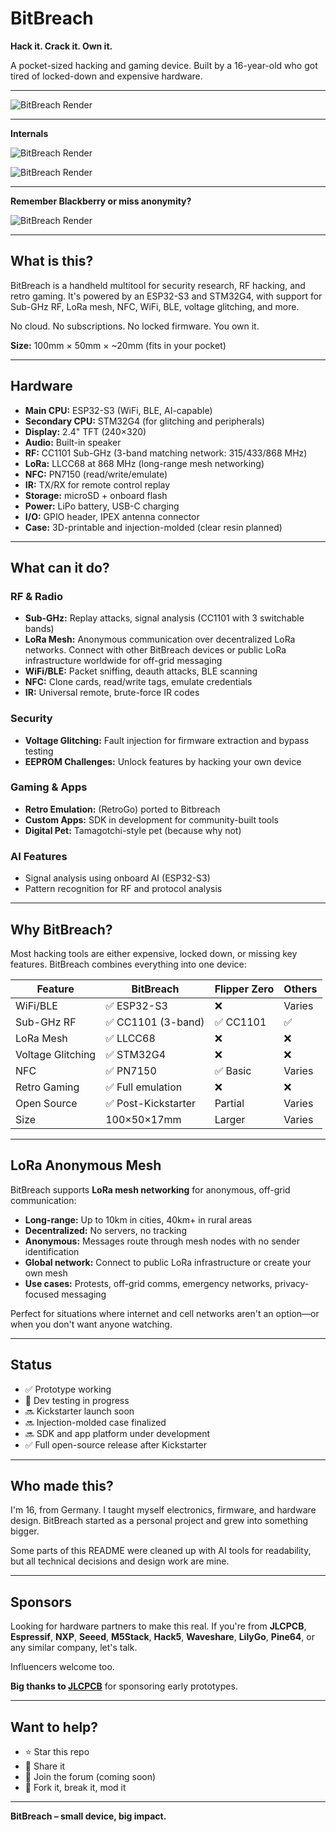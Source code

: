 # BitBreach

**Hack it. Crack it. Own it.**

A pocket-sized hacking and gaming device. Built by a 16-year-old who got tired of locked-down and expensive hardware.



---

![BitBreach Render](docs/media/BItbreach.jpg)

---

**Internals**


![BitBreach Render](docs/media/1.png)

![BitBreach Render](docs/media/2.png)

---

**Remember Blackberry or miss anonymity?**

![BitBreach Render](docs/media/4.png)

---


## What is this?

BitBreach is a handheld multitool for security research, RF hacking, and retro gaming. It's powered by an ESP32-S3 and STM32G4, with support for Sub-GHz RF, LoRa mesh, NFC, WiFi, BLE, voltage glitching, and more.

No cloud. No subscriptions. No locked firmware. You own it.

**Size:** 100mm × 50mm × ~20mm (fits in your pocket)

---

## Hardware

- **Main CPU:** ESP32-S3 (WiFi, BLE, AI-capable)
- **Secondary CPU:** STM32G4 (for glitching and peripherals)
- **Display:** 2.4" TFT (240×320)
- **Audio:** Built-in speaker
- **RF:** CC1101 Sub-GHz (3-band matching network: 315/433/868 MHz)
- **LoRa:** LLCC68 at 868 MHz (long-range mesh networking)
- **NFC:** PN7150 (read/write/emulate)
- **IR:** TX/RX for remote control replay
- **Storage:** microSD + onboard flash
- **Power:** LiPo battery, USB-C charging
- **I/O:** GPIO header, IPEX antenna connector
- **Case:** 3D-printable and injection-molded (clear resin planned)

---

## What can it do?

### RF & Radio
- **Sub-GHz:** Replay attacks, signal analysis (CC1101 with 3 switchable bands)
- **LoRa Mesh:** Anonymous communication over decentralized LoRa networks. Connect with other BitBreach devices or public LoRa infrastructure worldwide for off-grid messaging
- **WiFi/BLE:** Packet sniffing, deauth attacks, BLE scanning
- **NFC:** Clone cards, read/write tags, emulate credentials
- **IR:** Universal remote, brute-force IR codes

### Security
- **Voltage Glitching:** Fault injection for firmware extraction and bypass testing
- **EEPROM Challenges:** Unlock features by hacking your own device

### Gaming & Apps
- **Retro Emulation:** (RetroGo) ported to Bitbreach
- **Custom Apps:** SDK in development for community-built tools
- **Digital Pet:** Tamagotchi-style pet (because why not)

### AI Features
- Signal analysis using onboard AI (ESP32-S3)
- Pattern recognition for RF and protocol analysis

---

## Why BitBreach?

Most hacking tools are either expensive, locked down, or missing key features. BitBreach combines everything into one device:

| Feature           | BitBreach       | Flipper Zero | Others |
|-------------------|-----------------|--------------|--------|
| WiFi/BLE          | ✅ ESP32-S3      | ❌            | Varies |
| Sub-GHz RF        | ✅ CC1101 (3-band)| ✅ CC1101     | ✅      |
| LoRa Mesh         | ✅ LLCC68        | ❌            | ❌      |
| Voltage Glitching | ✅ STM32G4       | ❌            | ❌      |
| NFC               | ✅ PN7150        | ✅ Basic      | Varies |
| Retro Gaming      | ✅ Full emulation| ❌            | ❌      |
| Open Source       | ✅ Post-Kickstarter| Partial   | Varies |
| Size              | 100×50×17mm     | Larger       | Varies |

---

## LoRa Anonymous Mesh

BitBreach supports **LoRa mesh networking** for anonymous, off-grid communication:

- **Long-range:** Up to 10km in cities, 40km+ in rural areas
- **Decentralized:** No servers, no tracking
- **Anonymous:** Messages route through mesh nodes with no sender identification
- **Global network:** Connect to public LoRa infrastructure or create your own mesh
- **Use cases:** Protests, off-grid comms, emergency networks, privacy-focused messaging

Perfect for situations where internet and cell networks aren't an option—or when you don't want anyone watching.

---

## Status

- ✅ Prototype working
- 🔄 Dev testing in progress
- 🔜 Kickstarter launch soon
- 🔜 Injection-molded case finalized
- 🔜 SDK and app platform under development
- ✅ Full open-source release after Kickstarter

---

## Who made this?

I'm 16, from Germany. I taught myself electronics, firmware, and hardware design. BitBreach started as a personal project and grew into something bigger.

Some parts of this README were cleaned up with AI tools for readability, but all technical decisions and design work are mine.

---

## Sponsors

Looking for hardware partners to make this real. If you're from **JLCPCB**, **Espressif**, **NXP**, **Seeed**, **M5Stack**, **Hack5**, **Waveshare**, **LilyGo**, **Pine64**, or any similar company, let's talk.

Influencers welcome too.

**Big thanks to [JLCPCB](https://jlcpcb.com)** for sponsoring early prototypes.

---

## Want to help?

- ⭐ Star this repo
- 🔗 Share it
- 💬 Join the forum (coming soon)
- 🔧 Fork it, break it, mod it

---

**BitBreach – small device, big impact.**
